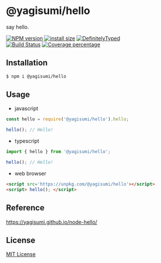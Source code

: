 # @yagisumi/hello

say hello.

[![NPM version][npm-image]][npm-url] [![install size][packagephobia-image]][packagephobia-url] [![DefinitelyTyped][dts-image]][dts-url]  
[![Build Status][travis-image]][travis-url] [![Coverage percentage][coveralls-image]][coveralls-url]

## Installation

```sh
$ npm i @yagisumi/hello
```

## Usage

- javascript

```js
const hello = require('@yagisumi/hello').hello;

hello(); // Hello!
```

- typescript

```ts
import { hello } from '@yagisumi/hello';

hello(); // Hello!
```

- web browser
```html
<script src='https://unpkg.com/@yagisumi/hello'></script>
<script> hello(); </script>
```

## Reference

https://yagisumi.github.io/node-hello/

## License

[MIT License](https://opensource.org/licenses/MIT)

[npm-image]: https://img.shields.io/npm/v/@yagisumi/hello.svg?style=flat-square
[npm-url]: https://npmjs.org/package/@yagisumi/hello
[packagephobia-image]: https://flat.badgen.net/packagephobia/install/@yagisumi/hello
[packagephobia-url]: https://packagephobia.now.sh/result?p=@yagisumi/hello
[travis-image]: https://img.shields.io/travis/yagisumi/node-hello.svg?style=flat-square
[travis-url]: https://travis-ci.org/yagisumi/node-hello
[coveralls-image]: https://img.shields.io/coveralls/yagisumi/node-hello.svg?style=flat-square
[coveralls-url]: https://coveralls.io/github/yagisumi/node-hello?branch=master
[dts-image]: https://img.shields.io/badge/DefinitelyTyped-.d.ts-blue.svg?style=flat-square
[dts-url]: http://definitelytyped.org
